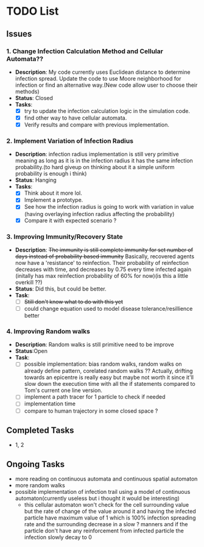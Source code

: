 # TODO List

## Issues

### 1. Change Infection Calculation Method and Cellular Automata??
- **Description**: My code currently uses Euclidean distance to determine infection spread. Update the code to use Moore neighborhood for infection or find an alternative way.(New code allow user to choose their methods)
- **Status**: Closed
- **Tasks**:
  - [x] try to update the infection calculation logic in the simulation code.
  - [x] find other way to have cellular automata.
  - [x] Verify results and compare with previous implementation.
### 2. Implement Variation of Infection Radius
- **Description**: infection radius implementation is still very primitive meaning as long as it is in the infection radius it has the same infection probability.(to hard giveup on thinking about it a simple uniform probability is enough i think)
- **Status**: Hanging
- **Tasks**:
  - [x] Think about it more lol.
  - [x] Implement a prototype.
  - [x] See how the infection radius is going to work with variation in value (having overlaying infection radius affecting the probability)
  - [x] Compare it with expected scenario ?
### 3. Improving Immunity/Recovery State
- **Description**: ~~The immunity is still complete immunity for set number of days instead of probability based immunity~~ Basically, recovered agents now have a 'resistance' to reinfection. Their probability of reinfection decreases with time, and decreases by 0.75 every time infected again (initally has max reinfection probability of 60% for now)(is this a little overkill ??)
- **Status**: Did this, but could be better. 
- **Task**:
  - [ ] ~~Still don't know what to do with this yet~~
  - [ ] could change equation used to model disease tolerance/resillience better
### 4. Improving Random walks
- **Description**: Random walks is still primitive need to be improve
- **Status**:Open
- **Task**:
  - [ ] possible implementation: bias random walks, random walks on already define pattern, corelated random walks ??
        Actually, drifting towards an epicentre is really easy but maybe not worth it since it'll slow down the execution time with all the if statements compared to Tom's current one line version. 
  - [ ] implement a path tracer for 1 particle to check if needed
  - [ ] implementation time
  - [ ] compare to human trajectory in some closed space ?
## Completed Tasks
- 1, 2
## Ongoing Tasks
 - more reading on continuous automata and continuous spatial automaton
 - more random walks
 - possible implementation of infection trail using a model of continuous automaton(currently useless but i thought it would be interesting)
   - this cellular automaton won't check for the cell surrounding value but the rate of change of the value around it and having the infected particle have maximum value of 1 which is 100% infection spreading rate and the surrounding decrease in a slow ? manners and if the particle don't have any reinforcement from infected particle the infection slowly decay to 0

